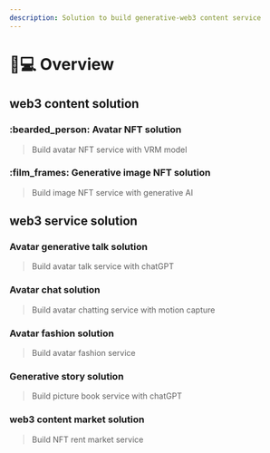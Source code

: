 ```yaml
---
description: Solution to build generative-web3 content service
---
```


# 👨💻 Overview

## web3 content solution

### :bearded\_person: Avatar NFT solution

> Build avatar NFT service with VRM model

### :film\_frames: Generative image NFT solution

> Build image NFT service with generative AI

## web3 service solution

### Avatar generative talk solution

> Build avatar talk service with chatGPT

### Avatar chat solution

> Build avatar chatting service with motion capture

### Avatar fashion solution

> Build avatar fashion service

### Generative story solution

> Build picture book service with chatGPT

### web3 content market solution

> Build NFT rent market service
